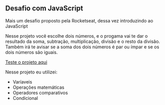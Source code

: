 ## Desafio com JavaScript

Mais um desafio proposto pela Rocketseat, dessa vez introduzindo ao JavaScript

Nesse projeto você escolhe dois números, e o progama vai te dar o resultado da soma, subtração, multiplicação, divisão e o resto da divisão.
Também irá te avisar se a soma dos dois números é par ou ímpar e se os dois números são iguais.

[Teste o projeto aqui](https://gabriel-vitebo.github.io/desafio-JS-01/)

Nesse projeto eu utilizei:
- Varíaveis
- Operações matemáticas
- Operadores comparativos
- Condicional